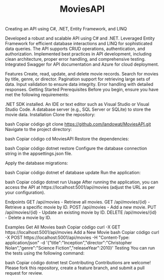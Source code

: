 <h1 align="center"> MoviesAPI </h1>

#

Creating an API using C#, .NET, Entity Framework, and LINQ

Developed a robust and scalable API using C# and .NET. Leveraged Entity Framework for efficient database interactions and LINQ for sophisticated data queries. The API supports CRUD operations, authentication, and authorization. Implemented best practices in API development, including clean architecture, proper error handling, and comprehensive testing. Integrated Swagger for API documentation and Azure for cloud deployment.

Features
Create, read, update, and delete movie records.
Search for movies by title, genre, or director.
Pagination support for retrieving large sets of data.
Input validation to ensure data integrity.
Error handling with detailed responses.
Getting Started
Prerequisites
Before you begin, ensure you have met the following requirements:

.NET SDK installed.
An IDE or text editor such as Visual Studio or Visual Studio Code.
A database server (e.g., SQL Server or SQLite) to store the movie data.
Installation
Clone the repository:

bash
Copiar código
git clone https://github.com/landowat/MoviesAPI.git
Navigate to the project directory:

bash
Copiar código
cd MoviesAPI
Restore the dependencies:

bash
Copiar código
dotnet restore
Configure the database connection string in the appsettings.json file.

Apply the database migrations:

bash
Copiar código
dotnet ef database update
Run the application:

bash
Copiar código
dotnet run
Usage
After running the application, you can access the API at https://localhost:5001/api/movies (adjust the URL as per your configuration).

Endpoints
GET /api/movies - Retrieve all movies.
GET /api/movies/{id} - Retrieve a specific movie by ID.
POST /api/movies - Add a new movie.
PUT /api/movies/{id} - Update an existing movie by ID.
DELETE /api/movies/{id} - Delete a movie by ID.

Examples
Get All Movies
bash
Copiar código
curl -X GET https://localhost:5001/api/movies
Add a New Movie
bash
Copiar código
curl -X POST https://localhost:5001/api/movies -H "Content-Type: application/json" -d '{"title":"Inception","director":"Christopher Nolan","genre":"Science Fiction","releaseYear":2010}'
Testing
You can run the tests using the following command:

bash
Copiar código
dotnet test
Contributing
Contributions are welcome! Please fork this repository, create a feature branch, and submit a pull request for review.

